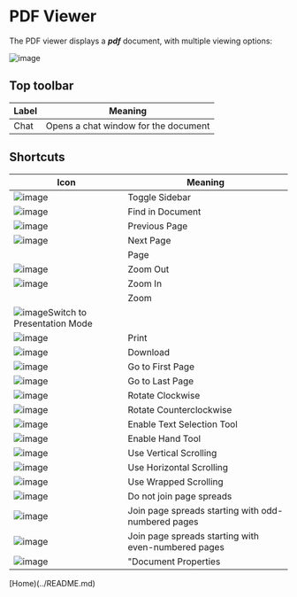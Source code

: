 # PDF Viewer

The PDF viewer displays a ***pdf*** document, with multiple viewing options:

![image](/help/info/images/Pdf1.png)

## Top toolbar

|Label|Meaning|
|-|-|
|Chat|Opens a chat window for the document|

## Shortcuts

|Icon|Meaning|
|-|-|
|![image](/viewers/pdf/web/images/toolbarButton-sidebarToggle.png)|Toggle Sidebar|
|![image](/viewers/pdf/web/images/toolbarButton-search.png)|Find in Document|
|![image](/viewers/pdf/web/images/toolbarButton-pageUp.png)|Previous Page|
|![image](/viewers/pdf/web/images/toolbarButton-pageDown.png)|Next Page|
||Page|
|![image](/viewers/pdf/web/images/toolbarButton-zoomOut.png)|Zoom Out|
|![image](/viewers/pdf/web/images/toolbarButton-zoomIn.png)|Zoom In|
||Zoom|
|![image](/viewers/pdf/web/images/toolbarButton-presentationMode.png)Switch to Presentation Mode|
|![image](/viewers/pdf/web/images/toolbarButton-print.png)|Print|
|![image](/viewers/pdf/web/images/toolbarButton-download.png)|Download|
|![image](/viewers/pdf/web/images/secondaryToolbarButton-firstPage.png)|Go to First Page|
|![image](/viewers/pdf/web/images/secondaryToolbarButton-lastPage.png)|Go to Last Page|
|![image](/viewers/pdf/web/images/secondaryToolbarButton-rotateCw.png)|Rotate Clockwise|
|![image](/viewers/pdf/web/images/secondaryToolbarButton-rotateCcw.png)|Rotate Counterclockwise|
|![image](/viewers/pdf/web/images/secondaryToolbarButton-selectTool.png)|Enable Text Selection Tool|
|![image](/viewers/pdf/web/images/secondaryToolbarButton-handTool.png)|Enable Hand Tool|
|![image](/viewers/pdf/web/images/secondaryToolbarButton-scrollVertical.png)|Use Vertical Scrolling|
|![image](/viewers/pdf/web/images/secondaryToolbarButton-scrollHorizontal.png)|Use Horizontal Scrolling|
|![image](/viewers/pdf/web/images/secondaryToolbarButton-scrollWrapped.png)|Use Wrapped Scrolling|
|![image](/viewers/pdf/web/images/secondaryToolbarButton-spreadNone.png)|Do not join page spreads|
|![image](/viewers/pdf/web/images/secondaryToolbarButton-spreadOdd.png)|Join page spreads starting with odd-numbered pages|
|![image](/viewers/pdf/web/images/secondaryToolbarButton-spreadEven.png)|Join page spreads starting with even-numbered pages|
|![image](/viewers/pdf/web/images/secondaryToolbarButton-documentProperties.png)|"Document Properties|


[Home)(../README.md)
